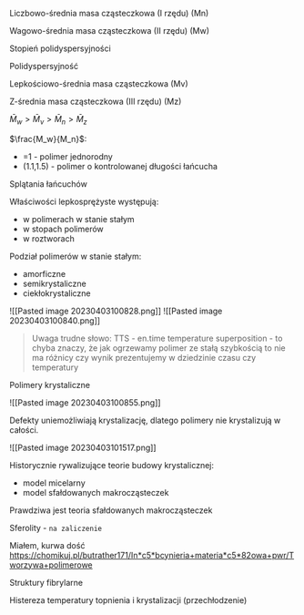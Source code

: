 Liczbowo-średnia masa cząsteczkowa (I rzędu) (Mn)

Wagowo-średnia masa cząsteczkowa (II rzędu) (Mw)

Stopień polidyspersyjności

Polidyspersyjność

Lepkościowo-średnia masa cząsteczkowa (Mv)

Z-średnia masa cząsteczkowa (III rzędu) (Mz)

$\bar{M}_w > \bar{M}_\nu > \bar{M}_n > \bar{M}_z$


$\frac{M_w}{M_n}$:

- =1 - polimer jednorodny
- (1.1,1.5) - polimer o kontrolowanej długości łańcucha

Splątania łańcuchów

Właściwości lepkosprężyste występują:

- w polimerach w stanie stałym
- w stopach polimerów
- w roztworach

Podział polimerów w stanie stałym:

- amorficzne
- semikrystaliczne
- ciekłokrystaliczne

![[Pasted image 20230403100828.png]]
![[Pasted image 20230403100840.png]]

> Uwaga trudne słowo: TTS - en.time temperature superposition - to chyba znaczy, że jak ogrzewamy polimer ze stałą szybkością to nie ma różnicy czy wynik prezentujemy w dziedzinie czasu czy temperatury 

Polimery krystaliczne

![[Pasted image 20230403100855.png]]

Defekty uniemożliwiają krystalizację, dlatego polimery nie krystalizują w całości.

![[Pasted image 20230403101517.png]]

Historycznie rywalizujące teorie budowy krystalicznej:

- model micelarny
- model sfałdowanych makrocząsteczek

Prawdziwa jest teoria sfałdowanych makrocząsteczek

Sferolity - `na zaliczenie`

Miałem, kurwa dość
https://chomikuj.pl/butrather171/In*c5*bcynieria+materia*c5*82owa+pwr/Tworzywa+polimerowe

Struktury fibrylarne

Histereza temperatury topnienia i krystalizacji (przechłodzenie)




